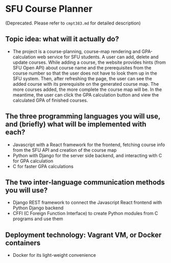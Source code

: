 # SFU Course Planner
(Deprecated. Please refer to `cmpt383.md` for detailed description)

## Topic idea: what will it actually do?
- The project is a course-planning, course-map rendering and GPA-calculation web service for SFU students. A user can add, delete and update courses. While adding a course, the website provides hints (from SFU Open API) about course name and the prerequisites from the course number so that the user does not have to look them up in the SFU system. Then, after refreshing the page, the user can see the added course with its prerequisite on the generated course map. The more courses added, the more complete the course map will be. In the meantime, the user can click the GPA calculation button and view the calculated GPA of finished courses.

## The three programming languages you will use, and (briefly) what will be implemented with each?
- Javascript with a React framework for the frontend, fetching course info from the SFU API and creation of the course map
- Python with Django for the server side backend, and interacting with C for GPA calculation
- C for faster GPA calculations

## The two inter-language communication methods you will use?
- Django REST framework to connect the Javascript React frontend with Python Django backend
- CFFI (C Foreign Function Interface) to create Python modules from C programs and use them

## Deployment technology: Vagrant VM, or Docker containers
- Docker for its light-weight convenience